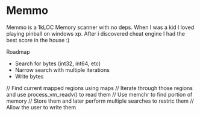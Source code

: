 # Memmo

Memmo is a 1kLOC Memory scanner with no deps.
When I was a kid I loved playing pinball on windows xp.
After i discovered cheat engine I had the best score in the house :)

Roadmap
- Search for bytes (int32, int64, etc)
- Narrow search with multiple iterations
- Write bytes

// Find current mapped regions using maps
// Iterate through those regions and use process_vm_readv() to read them
// Use memchr to find portion of memory
// Store them and later perform multiple searches to restric them
// Allow the user to write them